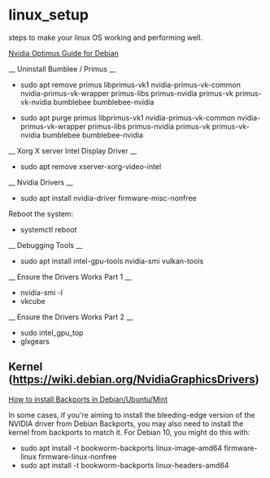# linux_setup
steps to make your linux OS working and performing well.

[Nvidia Optimus Guide for Debian](https://www.youtube.com/watch?v=9qoUl8i03Wg)

__ Uninstall Bumblee / Primus __ 
* sudo apt remove primus libprimus-vk1 nvidia-primus-vk-common nvidia-primus-vk-wrapper primus-libs primus-nvidia primus-vk primus-vk-nvidia bumblebee bumblebee-nvidia

* sudo apt purge primus libprimus-vk1 nvidia-primus-vk-common nvidia-primus-vk-wrapper primus-libs primus-nvidia primus-vk primus-vk-nvidia bumblebee bumblebee-nvidia

__ Xorg X server Intel Display Driver __
* sudo apt remove xserver-xorg-video-intel

__ Nvidia Drivers __
* sudo apt install nvidia-driver firmware-misc-nonfree

Reboot the system:
* systemctl reboot

__ Debugging Tools __
* sudo apt install intel-gpu-tools nvidia-smi vulkan-tools

__ Ensure the Drivers Works Part 1 __
* nvidia-smi -l
* vkcube

__ Ensure the Drivers Works Part 2 __
* sudo intel_gpu_top
* glxgears


## Kernel (https://wiki.debian.org/NvidiaGraphicsDrivers)

[How to install Backports in Debian/Ubuntu/Mint](https://www.youtube.com/watch?v=pcJe1LqOBv4)

In some cases, if you're aiming to install the bleeding-edge version of the NVIDIA driver from Debian Backports, you may also need to install the kernel from backports to match it. For Debian 10, you might do this with:

* sudo apt install -t bookworm-backports linux-image-amd64 firmware-linux firmware-linux-nonfree
* sudo apt install -t bookworm-backports linux-headers-amd64

